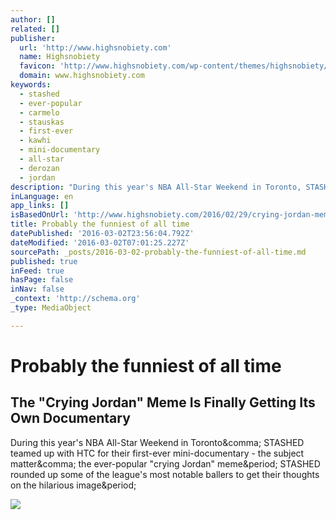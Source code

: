 ```yaml
---
author: []
related: []
publisher:
  url: 'http://www.highsnobiety.com'
  name: Highsnobiety
  favicon: 'http://www.highsnobiety.com/wp-content/themes/highsnobiety/favicons/favicon-16x16.png'
  domain: www.highsnobiety.com
keywords:
  - stashed
  - ever-popular
  - carmelo
  - stauskas
  - first-ever
  - kawhi
  - mini-documentary
  - all-star
  - derozan
  - jordan
description: "During this year's NBA All-Star Weekend in Toronto, STASHED teamed up with HTC for their first-ever mini-documentary - the subject matter, the ever-popular \"crying Jordan\" meme. STASHED rounded up some of the league's most notable ballers to get their thoughts on the hilarious image."
inLanguage: en
app_links: []
isBasedOnUrl: 'http://www.highsnobiety.com/2016/02/29/crying-jordan-meme-mini-doc-trailer/'
title: Probably the funniest of all time
datePublished: '2016-03-02T23:56:04.792Z'
dateModified: '2016-03-02T07:01:25.227Z'
sourcePath: _posts/2016-03-02-probably-the-funniest-of-all-time.md
published: true
inFeed: true
hasPage: false
inNav: false
_context: 'http://schema.org'
_type: MediaObject

---
```

# Probably the funniest of all time

<article style=""><h1>The "Crying Jordan" Meme Is Finally Getting Its Own Documentary</h1><p>During this year's NBA All-Star Weekend in Toronto&amp;comma; STASHED teamed up with HTC for their first-ever mini-documentary - the subject matter&amp;comma; the ever-popular "crying Jordan" meme&amp;period; STASHED rounded up some of the league's most notable ballers to get their thoughts on the hilarious image&amp;period;</p><img src="http://static.highsnobiety.com/wp-content/uploads/2016/02/29200627/crying-jordan-meme-mini-doc-trailer-00.jpg" /></article>